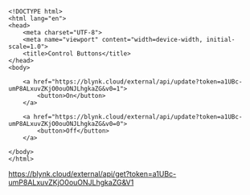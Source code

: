 ```
<!DOCTYPE html>
<html lang="en">
<head>
    <meta charset="UTF-8">
    <meta name="viewport" content="width=device-width, initial-scale=1.0">
    <title>Control Buttons</title>
</head>
<body>

    <a href="https://blynk.cloud/external/api/update?token=a1UBc-umP8ALxuvZKjO0ouONJLhgkaZG&v0=1">
        <button>On</button>
    </a>

    <a href="https://blynk.cloud/external/api/update?token=a1UBc-umP8ALxuvZKjO0ouONJLhgkaZG&v0=0">
        <button>Off</button>
    </a>

</body>
</html>
```
https://blynk.cloud/external/api/get?token=a1UBc-umP8ALxuvZKjO0ouONJLhgkaZG&V1
